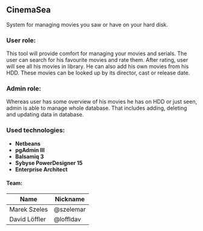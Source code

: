 ## **CinemaSea**
System for managing movies you saw or have on your hard disk.

### User role:
This tool will provide comfort for managing your movies and serials. The user can search for his favourite movies and rate them. After rating, user will see all his movies in library. He can also add his own movies from his HDD. These movies can be looked up by its director, cast or release date.

### Admin role:
Whereas user has some overview of his movies he has on HDD or just seen, admin is able to manage whole database. That includes adding, deleting and updating data in database.

### **Used technologies:**
* **Netbeans**
* **pgAdmin III**
* **Balsamiq 3**
* **Sybyse PowerDesigner 15**
* **Enterprise Architect**

#### Team:
|Name| Nickname |
| -------- | -------- |
|Marek Szeles| @szelemar |
|David Löffler| @loffldav |